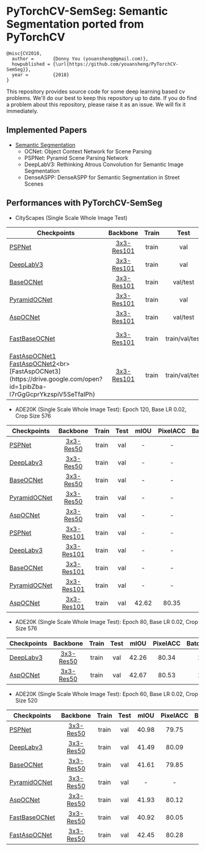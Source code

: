 # PyTorchCV-SemSeg: Semantic Segmentation ported from PyTorchCV
```
@misc{CV2018,
  author =       {Donny You (youansheng@gmail.com)},
  howpublished = {\url{https://github.com/youansheng/PyTorchCV-SemSeg}},
  year =         {2018}
}
```

This repository provides source code for some deep learning based cv problems. We'll do our best to keep this repository up to date.  If you do find a problem about this repository, please raise it as an issue. We will fix it immediately.


## Implemented Papers

- [Semantic Segmentation](https://github.com/youansheng/PyTorchCV-SemSeg/tree/master/methods)
    - OCNet: Object Context Network for Scene Parsing
    - PSPNet: Pyramid Scene Parsing Network
    - DeepLabV3: Rethinking Atrous Convolution for Semantic Image Segmentation
    - DenseASPP: DenseASPP for Semantic Segmentation in Street Scenes
    


## Performances with PyTorchCV-SemSeg

- CityScapes (Single Scale Whole Image Test)

| Checkpoints | Backbone | Train | Test | mIOU | BS | Iters | Scripts |
|--------|:---------:|:------:|:------:|:------:|:------:|:------:|:------|
| [PSPNet](https://drive.google.com/open?id=1bjQ8c-h1IBQPgp7DDwXl-U3tBo1lW6wB) | [3x3-Res101](https://drive.google.com/open?id=1bUzCKazlh8ElGVYWlABBAb0b0uIqFgtR) | train | val | 78.13 | 8 | 4W | [PSPNet](https://github.com/youansheng/PyTorchCV-SemSeg/blob/master/scripts/cityscape/run_fs_pspnet_cityscape_seg.sh) |
| [DeepLabV3](https://drive.google.com/open?id=15f--MUIMtiPHL8HyH_2A7EofJIPmA-oa) | [3x3-Res101](https://drive.google.com/open?id=1bUzCKazlh8ElGVYWlABBAb0b0uIqFgtR) | train | val | 79.15 | 8 | 4W | [DeepLabV3](https://github.com/youansheng/PyTorchCV-SemSeg/blob/master/scripts/cityscape/run_fs_deeplabv3_cityscape_seg.sh) |
| [BaseOCNet](https://drive.google.com/open?id=13-z3PTLMxt2XdcQgP80nddkDS9Jz5SXI) | [3x3-Res101](https://drive.google.com/open?id=1bUzCKazlh8ElGVYWlABBAb0b0uIqFgtR) | train | val/test | 79.72/77.83 | 8 | 4W| [BaseOCNet](https://github.com/youansheng/PyTorchCV-SemSeg/blob/master/scripts/cityscape/run_fs_baseocnet_cityscape_seg.sh) |
| [PyramidOCNet](https://drive.google.com/open?id=1oXiMpIxbcfoFC4xMZmhJ-c3yxpzRFcAS) | [3x3-Res101](https://drive.google.com/open?id=1bUzCKazlh8ElGVYWlABBAb0b0uIqFgtR) | train | val | 78.87 | 8 | 4W| [PyramidOCNet](https://github.com/youansheng/PyTorchCV-SemSeg/blob/master/scripts/cityscape/run_fs_pyramidocnet_cityscape_seg.sh) |
| [AspOCNet](https://drive.google.com/open?id=1TyaDXOeGwP1yy55kYQJd2rQch3QxXzCr) | [3x3-Res101](https://drive.google.com/open?id=1bUzCKazlh8ElGVYWlABBAb0b0uIqFgtR) | train | val/test | 79.52/78.95 | 8 | 4W | [AspOCNet](https://github.com/youansheng/PyTorchCV-SemSeg/blob/master/scripts/cityscape/run_fs_aspocnet_cityscape_seg.sh) |
| [FastBaseOCNet](https://drive.google.com/open?id=13-z3PTLMxt2XdcQgP80nddkDS9Jz5SXI) | [3x3-Res101](https://drive.google.com/open?id=1bUzCKazlh8ElGVYWlABBAb0b0uIqFgtR) | train | train/val/test | 85.57/78.70/-<br>85.47/79.72/-<br>85.50/77.01/- | 8 | 4W| [FastBaseOCNet](https://github.com/youansheng/PyTorchCV-SemSeg/blob/master/scripts/cityscape/run_fs_fastbaseocnet_cityscape_seg.sh) |
| [FastAspOCNet1](https://drive.google.com/open?id=1vGNC0pUMhJaS_b0Xn2-p968iityGY2lu)<br>[FastAspOCNet2](https://drive.google.com/open?id=15ojuzRS9_xFzSsT5GOlJkn2YbibCA3J_)<br>[FastAspOCNet3](https://drive.google.com/open?id=1pibZba-l7rGgGcprYkzspiV5SeTfaIPh) | [3x3-Res101](https://drive.google.com/open?id=1bUzCKazlh8ElGVYWlABBAb0b0uIqFgtR) | train | train/val/test | 86.32/80.13/78.50<br>86.32/79.28/79.21<br>86.38/79.96/78.60 | 8 | 4W | [FastAspOCNet](https://github.com/youansheng/PyTorchCV-SemSeg/blob/master/scripts/cityscape/run_fs_fastaspocnet_cityscape_seg.sh) |


- ADE20K (Single Scale Whole Image Test): Epoch 120, Base LR 0.02, Crop Size 576

| Checkpoints | Backbone | Train | Test | mIOU | PixelACC | BatchSize | Iters | Scripts |
|--------|:---------:|:------:|:------:|:------:|:------:|:------:|:------:|:------|
| [PSPNet](https://drive.google.com/open?id=1Q6oYBpq9Y53z_CJz7Km9BaiSVJjcHP4h) | [3x3-Res50](https://drive.google.com/open?id=1zPQLFd9c1yHfkQn5CWBCcEKmjEEqxsWx) | train | val | - | - | 16 | 150000 | [PSPNet](https://github.com/youansheng/PyTorchCV-SemSeg/blob/master/scripts/ade20k/run_fs_resnet50_pspnet_ade20k_seg.sh) |
| [DeepLabv3](https://drive.google.com/open?id=1Q6oYBpq9Y53z_CJz7Km9BaiSVJjcHP4h) | [3x3-Res50](https://drive.google.com/open?id=1zPQLFd9c1yHfkQn5CWBCcEKmjEEqxsWx) | train | val | - | - | 16 | 150000 | [DeepLabV3](https://github.com/youansheng/PyTorchCV-SemSeg/blob/master/scripts/ade20k/run_fs_resnet50_deeplabv3_ade20k_seg.sh) |
| [BaseOCNet](https://drive.google.com/open?id=1Q6oYBpq9Y53z_CJz7Km9BaiSVJjcHP4h) | [3x3-Res50](https://drive.google.com/open?id=1zPQLFd9c1yHfkQn5CWBCcEKmjEEqxsWx) | train | val | - | - | 16 | 150000 | [BaseOCNet](https://github.com/youansheng/PyTorchCV-SemSeg/blob/master/scripts/ade20k/run_fs_resnet50_baseocnet_ade20k_seg.sh) |
| [PyramidOCNet](https://drive.google.com/open?id=1Q6oYBpq9Y53z_CJz7Km9BaiSVJjcHP4h) | [3x3-Res50](https://drive.google.com/open?id=1zPQLFd9c1yHfkQn5CWBCcEKmjEEqxsWx) | train | val | - | - | 16 | 150000 | [PyramidOCNet](https://github.com/youansheng/PyTorchCV-SemSeg/blob/master/scripts/ade20k/run_fs_resnet50_pyramidocnet_ade20k_seg.sh) |
| [AspOCNet](https://drive.google.com/open?id=1Q6oYBpq9Y53z_CJz7Km9BaiSVJjcHP4h) | [3x3-Res50](https://drive.google.com/open?id=1zPQLFd9c1yHfkQn5CWBCcEKmjEEqxsWx) | train | val | - | - | 16 | 150000 | [AspOCNet](https://github.com/youansheng/PyTorchCV-SemSeg/blob/master/scripts/ade20k/run_fs_resnet50_aspocnet_ade20k_seg.sh) |
| [PSPNet](https://drive.google.com/open?id=15C7hcNxzOB6hjRrWVfM-AYBPI4-u_w3m) | [3x3-Res101](https://drive.google.com/open?id=1bUzCKazlh8ElGVYWlABBAb0b0uIqFgtR) | train | val | - | - | 16 | 150000 | [PSPNet](https://github.com/youansheng/PyTorchCV-SemSeg/blob/master/scripts/ade20k/run_fs_res101_pspnet_ade20k_seg.sh) |
| [DeepLabv3](https://drive.google.com/open?id=1Q6oYBpq9Y53z_CJz7Km9BaiSVJjcHP4h) | [3x3-Res101](https://drive.google.com/open?id=1bUzCKazlh8ElGVYWlABBAb0b0uIqFgtR) | train | val | - | - | 16 | 150000 | [DeepLabV3](https://github.com/youansheng/PyTorchCV-SemSeg/blob/master/scripts/ade20k/run_fs_res101_deeplabv3_ade20k_seg.sh) |
| [BaseOCNet](https://drive.google.com/open?id=1s-5caZSXy-fL2RYH4-JY2WYBZbd5PTFp) | [3x3-Res101](https://drive.google.com/open?id=1bUzCKazlh8ElGVYWlABBAb0b0uIqFgtR) | train | val | - | - | 16 | 150000 | [BaseOCNet](https://github.com/youansheng/PyTorchCV-SemSeg/blob/master/scripts/ade20k/run_fs_res101_baseocnet_ade20k_seg.sh) |
| [PyramidOCNet](https://drive.google.com/open?id=1Q6oYBpq9Y53z_CJz7Km9BaiSVJjcHP4h) | [3x3-Res101](https://drive.google.com/open?id=1bUzCKazlh8ElGVYWlABBAb0b0uIqFgtR) | train | val | - | - | 16 | 150000 | [PyramidOCNet](https://github.com/youansheng/PyTorchCV-SemSeg/blob/master/scripts/ade20k/run_fs_res101_pyramidocnet_ade20k_seg.sh) |
| [AspOCNet](https://drive.google.com/open?id=1Q6oYBpq9Y53z_CJz7Km9BaiSVJjcHP4h) | [3x3-Res101](https://drive.google.com/open?id=1bUzCKazlh8ElGVYWlABBAb0b0uIqFgtR) | train | val | 42.62 | 80.35 | 16 | 150000 | [AspOCNet](https://github.com/youansheng/PyTorchCV-SemSeg/blob/master/scripts/ade20k/run_fs_res101_aspocnet_ade20k_seg.sh) |

- ADE20K (Single Scale Whole Image Test): Epoch 80, Base LR 0.02, Crop Size 576

| Checkpoints | Backbone | Train | Test | mIOU | PixelACC | BatchSize | Iters | Scripts |
|--------|:---------:|:------:|:------:|:------:|:------:|:------:|:------:|:------|
| [DeepLabv3](https://drive.google.com/open?id=1Q6oYBpq9Y53z_CJz7Km9BaiSVJjcHP4h) | [3x3-Res50](https://drive.google.com/open?id=1zPQLFd9c1yHfkQn5CWBCcEKmjEEqxsWx) | train | val | 42.26 | 80.34 | 16 | 100000 | [DeepLabV3](https://github.com/youansheng/PyTorchCV-SemSeg/blob/master/scripts/ade20k/run_fs_resnet50_deeplabv3_ade20k_seg.sh) |
| [AspOCNet](https://drive.google.com/open?id=1Q6oYBpq9Y53z_CJz7Km9BaiSVJjcHP4h) | [3x3-Res50](https://drive.google.com/open?id=1zPQLFd9c1yHfkQn5CWBCcEKmjEEqxsWx) | train | val | 42.67 | 80.53 | 16 | 100000 | [AspOCNet](https://github.com/youansheng/PyTorchCV-SemSeg/blob/master/scripts/ade20k/run_fs_resnet50_aspocnet_ade20k_seg.sh) |


- ADE20K (Single Scale Whole Image Test): Epoch 60, Base LR 0.02, Crop Size 520

| Checkpoints | Backbone | Train | Test | mIOU | PixelACC | BatchSize | Iters | Scripts |
|--------|:---------:|:------:|:------:|:------:|:------:|:------:|:------:|:------|
| [PSPNet](https://drive.google.com/open?id=1Q6oYBpq9Y53z_CJz7Km9BaiSVJjcHP4h) | [3x3-Res50](https://drive.google.com/open?id=1zPQLFd9c1yHfkQn5CWBCcEKmjEEqxsWx) | train | val | 40.98 | 79.75 | 16 | 75000 | [PSPNet](https://github.com/youansheng/PyTorchCV-SemSeg/blob/master/scripts/ade20k/run_fs_resnet50_pspnet_ade20k_seg.sh) |
| [DeepLabv3](https://drive.google.com/open?id=1Q6oYBpq9Y53z_CJz7Km9BaiSVJjcHP4h) | [3x3-Res50](https://drive.google.com/open?id=1zPQLFd9c1yHfkQn5CWBCcEKmjEEqxsWx) | train | val | 41.49 | 80.09 | 16 | 75000 | [DeepLabV3](https://github.com/youansheng/PyTorchCV-SemSeg/blob/master/scripts/ade20k/run_fs_resnet50_deeplabv3_ade20k_seg.sh) |
| [BaseOCNet](https://drive.google.com/open?id=1Q6oYBpq9Y53z_CJz7Km9BaiSVJjcHP4h) | [3x3-Res50](https://drive.google.com/open?id=1zPQLFd9c1yHfkQn5CWBCcEKmjEEqxsWx) | train | val | 41.61 | 79.85 | 16 | 75000 | [BaseOCNet](https://github.com/youansheng/PyTorchCV-SemSeg/blob/master/scripts/ade20k/run_fs_resnet50_baseocnet_ade20k_seg.sh) |
| [PyramidOCNet](https://drive.google.com/open?id=1Q6oYBpq9Y53z_CJz7Km9BaiSVJjcHP4h) | [3x3-Res50](https://drive.google.com/open?id=1zPQLFd9c1yHfkQn5CWBCcEKmjEEqxsWx) | train | val | - | - | 16 | 75000 | [PyramidOCNet](https://github.com/youansheng/PyTorchCV-SemSeg/blob/master/scripts/ade20k/run_fs_resnet50_pyramidocnet_ade20k_seg.sh) |
| [AspOCNet](https://drive.google.com/open?id=1Q6oYBpq9Y53z_CJz7Km9BaiSVJjcHP4h) | [3x3-Res50](https://drive.google.com/open?id=1zPQLFd9c1yHfkQn5CWBCcEKmjEEqxsWx) | train | val | 41.93 | 80.12 | 16 | 75000 | [AspOCNet](https://github.com/youansheng/PyTorchCV-SemSeg/blob/master/scripts/ade20k/run_fs_resnet50_aspocnet_ade20k_seg.sh) |
| [FastBaseOCNet](https://drive.google.com/open?id=1Q6oYBpq9Y53z_CJz7Km9BaiSVJjcHP4h) | [3x3-Res50](https://drive.google.com/open?id=1zPQLFd9c1yHfkQn5CWBCcEKmjEEqxsWx) | train | val | 40.92 | 80.05 | 16 | 75000 | [FastBaseOCNet](https://github.com/youansheng/PyTorchCV-SemSeg/blob/master/scripts/ade20k/run_fs_resnet50_baseocnet_ade20k_seg.sh) |
| [FastAspOCNet](https://drive.google.com/open?id=1Q6oYBpq9Y53z_CJz7Km9BaiSVJjcHP4h) | [3x3-Res50](https://drive.google.com/open?id=1zPQLFd9c1yHfkQn5CWBCcEKmjEEqxsWx) | train | val | 42.45 | 80.28 | 16 | 75000 | [FastAspOCNet](https://github.com/youansheng/PyTorchCV-SemSeg/blob/master/scripts/ade20k/run_fs_resnet50_aspocnet_ade20k_seg.sh) |
